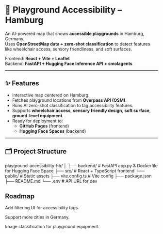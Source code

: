 # 🛝 Playground Accessibility – Hamburg

An AI-powered map that shows **accessible playgrounds** in Hamburg, Germany.  
Uses **OpenStreetMap data + zero-shot classification** to detect features like wheelchair access, sensory friendliness, and soft surfaces.

Frontend: **React + Vite + Leaflet**  
Backend: **FastAPI + Hugging Face Inference API + smolagents**  

---

## ✨ Features
- Interactive map centered on Hamburg.
- Fetches playground locations from **Overpass API (OSM)**.
- Runs AI zero-shot classification to tag accessibility features.
- Supports **wheelchair access**, **sensory friendly design**, **soft surface**, **ground-level equipment**.
- Ready for deployment to:
  - **GitHub Pages** (frontend)
  - **Hugging Face Spaces** (backend)

---

## 🗂 Project Structure
playground-accessibility-hh/
│
├── backend/ # FastAPI app.py & Dockerfile for Hugging Face Space
├── src/ # React + TypeScript frontend
├── public/ # Static assets
├── vite.config.ts # Vite config
├── package.json
├── README.md
└── .env # API URL for dev

## Roadmap
Add filtering UI for accessibility tags.

Support more cities in Germany.

Image classification for playground equipment.


```
